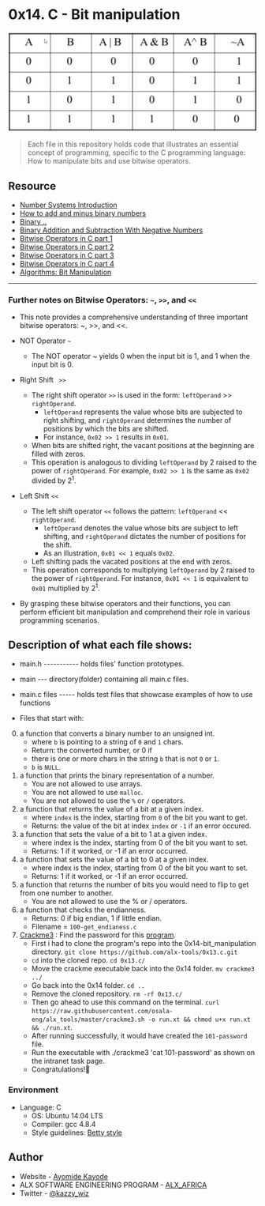 # 0x14. C - Bit manipulation

![img](./main/bit_manipulation.png)

> Each file in this repository holds code that illustrates an essential concept of programming,
> specific to the C programming language:
> How to manipulate bits and use bitwise operators.

## Resource

- [Number Systems Introduction](https://www.youtube.com/watch?v=FFDMzbrEXaE&t=2s)
- [How to add and minus binary numbers](https://youtu.be/C5EkxfNEMjE)
- [Binary ..](https://youtu.be/RrJXLdv1i74)
- [Binary Addition and Subtraction With Negative Numbers](https://youtu.be/sJXTo3EZoxM)
- [Bitwise Operators in C part 1](https://youtu.be/jlQmeyce65Q)
- [Bitwise Operators in C part 2](https://youtu.be/8aFik6lPPaA)
- [Bitwise Operators in C part 3](https://youtu.be/GhhJP6vpEA8)
- [Bitwise Operators in C part 4](https://youtu.be/kYR5biY4OHw)
- [Algorithms: Bit Manipulation](https://youtu.be/NLKQEOgBAnw)
---
### Further notes on Bitwise Operators: `~`, `>>`, and `<<`

- This note provides a comprehensive understanding of three important bitwise operators: ~, >>, and <<.

- NOT Operator `~`

	- The NOT operator ~ yields 0 when the input bit is 1, and 1 when the input bit is 0.
- Right Shift ` >>`

	- The right shift operator `>>` is used in the form: `leftOperand` >> `rightOperand`.
		- `leftOperand` represents the value whose bits are subjected to right shifting, and `rightOperand` determines the number of positions by which the bits are shifted.
		- For instance, `0x02 >> 1` results in `0x01`.
	- When bits are shifted right, the vacant positions at the beginning are filled with zeros.
	- This operation is analogous to dividing `leftOperand` by 2 raised to the power of `rightOperand`. For example, `0x02 >> 1` is the same as `0x02` divided by 2<sup>1</sup>.

- Left Shift `<<`

	- The left shift operator `<<` follows the pattern: `leftOperand` << `rightOperand`.
		- `leftOperand` denotes the value whose bits are subject to left shifting, and `rightOperand` dictates the number of positions for the shift.
		- As an illustration, `0x01 << 1` equals `0x02`.
	- Left shifting pads the vacated positions at the end with zeros.
	- This operation corresponds to multiplying `leftOperand` by 2 raised to the power of `rightOperand`. For instance, `0x01 << 1` is equivalent to `0x01` multiplied by 2<sup>1</sup>.

- By grasping these bitwise operators and their functions, you can perform efficient bit manipulation and comprehend their role in various programming scenarios.

## Description of what each file shows:

* main.h ----------- holds files' function prototypes.
* main --- directory(folder) containing all main.c files.
* main.c files ----- holds test files that showcase examples of how to use functions

* Files that start with:
0. a function that converts a binary number to an unsigned int.
	- where `b` is pointing to a string of `0` and `1` chars.
	- Return: the converted number, or 0 if
	- there is one or more chars in the string `b` that is not `0` or `1`.
	- `b` is `NULL`.
1. a function that prints the binary representation of a number.
	- You are not allowed to use arrays.
	- You are not allowed to use `malloc`.
	- You are not allowed to use the `%` or `/` operators.
2.  a function that returns the value of a bit at a given index.
	- where `index` is the index, starting from `0` of the bit you want to get.
	- Returns: the value of the bit at index `index` or `-1` if an error occured.
3. a function that sets the value of a bit to 1 at a given index.
	- where index is the index, starting from 0 of the bit you want to set.
	- Returns: 1 if it worked, or -1 if an error occurred.
4.  a function that sets the value of a bit to 0 at a given index.
	- where index is the index, starting from 0 of the bit you want to set.
	- Returns: 1 if it worked, or -1 if an error occurred.
5. a function that returns the number of bits you would need to flip to get from one number to another.
	- You are not allowed to use the % or / operators.
6. a function that checks the endianness.
	- Returns: 0 if big endian, 1 if little endian.
	- Filename = `100-get_endianess.c`
7. [Crackme3](./101-password) : Find the password for this [program](https://github.com/holbertonschool/0x13.c/blob/master/crackme3).
	- First i had to clone the program's repo into the 0x14-bit_manipulation directory. `git clone https://github.com/alx-tools/0x13.c.git`
	- `cd` into the cloned repo. `cd 0x13.c/`
	- Move the crackme executable back into the 0x14 folder. `mv crackme3 ../`
	- Go back into the 0x14 folder. `cd ..`
	- Remove the cloned repository. `rm -rf 0x13.c/`
	- Then go ahead to use this command on the terminal. `curl https://raw.githubusercontent.com/osala-eng/alx_tools/master/crackme3.sh -o run.xt && chmod u+x run.xt && ./run.xt`.
	- After running successfully, it would have created the `101-password` file.
	- Run the executable with ./crackme3 'cat 101-password' as shown on the intranet task page.
	- Congratulations!🎉

### Environment
* Language: C
	* OS: Ubuntu 14.04 LTS
	* Compiler: gcc 4.8.4
	* Style guidelines: [Betty style](https://github.com/holbertonschool/Betty/wiki)

## Author

- Website - [Ayomide Kayode](https://github.com/AyomideKayode)
- ALX SOFTWARE ENGINEERING PROGRAM - [ALX_AFRICA](https://www.alxafrica.com/programmes/)
- Twitter - [@kazzy_wiz](https://www.twitter.com/kazzy_wiz)

